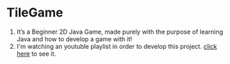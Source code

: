# TileGame
1. It’s a Beginner 2D Java Game, made purely with the purpose of learning Java and how to develop a game with it!
2. I'm watching an youtuble playlist in order to develop this project. [click here](https://www.youtube.com/playlist?list=PLah6faXAgguMnTBs3JnEJY0shAc18XYQZ) to see it.
